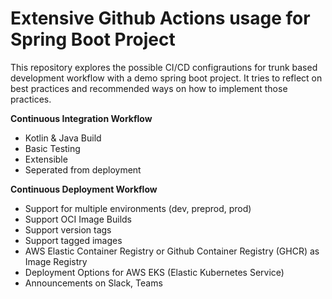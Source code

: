 # Extensive Github Actions usage for Spring Boot Project

This repository explores the possible CI/CD configrautions for trunk based development workflow with a demo spring boot project.
It tries to reflect on best practices and recommended ways on how to implement those practices.

**Continuous Integration Workflow**
* Kotlin & Java Build
* Basic Testing
* Extensible
* Seperated from deployment

**Continuous Deployment Workflow**
* Support for multiple environments (dev, preprod, prod)
* Support OCI Image Builds
* Support version tags
* Support tagged images
* AWS Elastic Container Registry or Github Container Registry (GHCR) as Image Registry
* Deployment Options for AWS EKS (Elastic Kubernetes Service)
* Announcements on Slack, Teams
